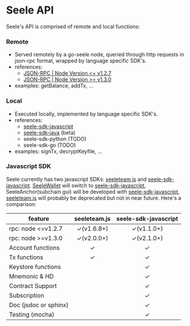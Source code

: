# Seele API

Seele's API is comprised of remote and local functions:

### Remote

- Served remotely by a go-seele node, queried through http requests in json-rpc format, wrapped by language specific SDK's.
- references:
  - [JSON-RPC | Node Version <= v1.2.7](./RPC127.md)
  - [JSON-RPC | Node Version >= v1.3.0](./RPC.md)
- examples: getBalance, addTx, ...

### Local

- Executed locally, implemented by language specific SDK's.
- references:
  - [seele-sdk-javascript](https://seele.pro/docs/jsdoc/index.html)
  - [seele-sdk-java](https://github.com/seeleteam/seele-sdk-java) (beta)
  - seele-sdk-python (TODO)
  - seele-sdk-go (TODO)
- examples: signTx, decryptKeyfile, ...

### Javascript SDK

Seele currently has two javascript SDKs: [seeleteam.js](https://www.npmjs.com/package/seeleteam.js) and [seele-sdk-javascript](https://www.npmjs.com/package/seele-sdk-javascript). [SeeleWallet](https://github.com/seeleteam/SeeleWallet/releases/latest) will switch to [seele-sdk-javascript](https://www.npmjs.com/package/seele-sdk-javascript), SeeleAnchor(subchain gui) will be developed with [seele-sdk-javascript](https://www.npmjs.com/package/seele-sdk-javascript), [seeleteam.js](https://www.npmjs.com/package/seeleteam.js) will probably be deprecated but not in near future. Here's a comparison:

| feature               |   seeleteam.js    | seele-sdk-javascript |
| --------------------- |:-----------------:|:--------------------:|
| rpc: node <=v1.2.7    | &#x2713;(v1.6.8+) |  &#x2713;(v1.1.0+)   |
| rpc: node >=v1.3.0    | &#x2713;(v2.0.0+) |  &#x2713;(v2.1.0+)   |
| Account functions     |     &#x2713;      |       &#x2713;       |
| Tx functions          |     &#x2713;      |       &#x2713;       |
| Keystore functions    |                   |       &#x2713;       |
| Mnemonic & HD         |                   |       &#x2713;       |
| Contract Support      |                   |       &#x2713;       |
| Subscription          |                   |       &#x2713;       |
| Doc (jsdoc or sphinx) |                   |       &#x2713;       |
| Testing (mocha)       |                   |       &#x2713;       |
